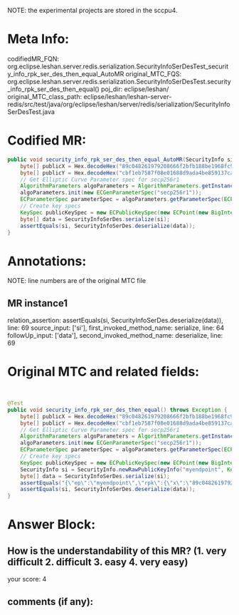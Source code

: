 NOTE: the experimental projects are stored in the sccpu4.

# Meta Info:
codifiedMR_FQN:
org.eclipse.leshan.server.redis.serialization.SecurityInfoSerDesTest_security_info_rpk_ser_des_then_equal_AutoMR
original_MTC_FQS:
org.eclipse.leshan.server.redis.serialization.SecurityInfoSerDesTest.security_info_rpk_ser_des_then_equal()
poj_dir:
eclipse/leshan/
original_MTC_class_path:
eclipse/leshan/leshan-server-redis/src/test/java/org/eclipse/leshan/server/redis/serialization/SecurityInfoSerDesTest.java

# Codified MR:
```java
public void security_info_rpk_ser_des_then_equal_AutoMR(SecurityInfo si) throws Exception {
    byte[] publicX = Hex.decodeHex("89c048261979208666f2bfb188be1968fc9021c416ce12828c06f4e314c167b5".toCharArray());
    byte[] publicY = Hex.decodeHex("cbf1eb7587f08e01688d9ada4be859137ca49f79394bad9179326b3090967b68".toCharArray());
    // Get Elliptic Curve Parameter spec for secp256r1
    AlgorithmParameters algoParameters = AlgorithmParameters.getInstance("EC");
    algoParameters.init(new ECGenParameterSpec("secp256r1"));
    ECParameterSpec parameterSpec = algoParameters.getParameterSpec(ECParameterSpec.class);
    // Create key specs
    KeySpec publicKeySpec = new ECPublicKeySpec(new ECPoint(new BigInteger(publicX), new BigInteger(publicY)), parameterSpec);
    byte[] data = SecurityInfoSerDes.serialize(si);
    assertEquals(si, SecurityInfoSerDes.deserialize(data));
}
```

# Annotations:
NOTE: line numbers are of the original MTC file
## MR instance1
relation_assertion: assertEquals(si, SecurityInfoSerDes.deserialize(data)), line: 69 
source_input: ['si'], first_invoked_method_name: serialize, line: 64 
followUp_input: ['data'], second_invoked_method_name: deserialize, line: 69 


# Original MTC and related fields:
```java


@Test
public void security_info_rpk_ser_des_then_equal() throws Exception {
    byte[] publicX = Hex.decodeHex("89c048261979208666f2bfb188be1968fc9021c416ce12828c06f4e314c167b5".toCharArray());
    byte[] publicY = Hex.decodeHex("cbf1eb7587f08e01688d9ada4be859137ca49f79394bad9179326b3090967b68".toCharArray());
    // Get Elliptic Curve Parameter spec for secp256r1
    AlgorithmParameters algoParameters = AlgorithmParameters.getInstance("EC");
    algoParameters.init(new ECGenParameterSpec("secp256r1"));
    ECParameterSpec parameterSpec = algoParameters.getParameterSpec(ECParameterSpec.class);
    // Create key specs
    KeySpec publicKeySpec = new ECPublicKeySpec(new ECPoint(new BigInteger(publicX), new BigInteger(publicY)), parameterSpec);
    SecurityInfo si = SecurityInfo.newRawPublicKeyInfo("myendpoint", KeyFactory.getInstance("EC").generatePublic(publicKeySpec));
    byte[] data = SecurityInfoSerDes.serialize(si);
    assertEquals("{\"ep\":\"myendpoint\",\"rpk\":{\"x\":\"89c048261979208666f2bfb188be1968fc9021c416ce12828c06f4e314c167b5\",\"y\":\"cbf1eb7587f08e01688d9ada4be859137ca49f79394bad9179326b3090967b68\",\"params\":\"secp256r1\"}}", new String(data));
    assertEquals(si, SecurityInfoSerDes.deserialize(data));
}

```


# Answer Block: 
## How is the understandability of this MR? (1. very difficult 2. difficult 3. easy 4. very easy)
your score: 4
 
## comments (if any): 
```txt

```